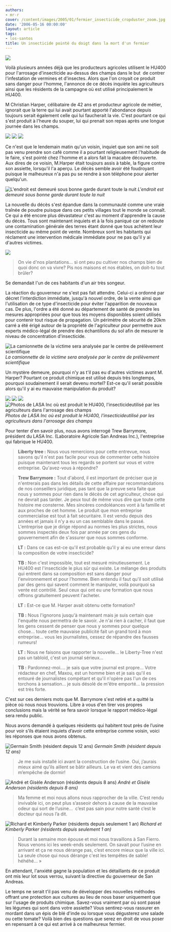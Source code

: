 ```yaml
---
authors:
- mr-r
cover: /content/images/2005/01/fermier_insecticide_cropduster_zoom.jpg
date: '2006-05-16 00:00:00'
layout: article
tags:
- los-santos
title: Un insecticide pointé du doigt dans la mort d'un fermier
---
```



![](/content/images/2005/01/fermier_insecticide_cropduster.jpg)

Voilà plusieurs années déjà que les producteurs agricoles utilisent le HU400 pour l'arrosage d'insecticide au-dessus des champs dans le but&nbsp; de contrer l'infestation de vermines et d'insectes. Alors que l'on croyait ce produit sans danger pour l'homme, l'annonce de ce décès inquiète les agriculteurs ainsi que les résidents de la campagne où est utilisé principalement le HU400.

M Christian Harper, célibataire de 42 ans et producteur agricole de métier, ignorait que la terre qui lui avait pourtant apporté l'abondance depuis toujours serait également celle qui lui faucherait la vie. C'est pourtant ce qui s'est produit à l'heure du souper, lui qui prenait son repas après une longue journée dans les champs.

![](/content/images/2005/01/fermier_vue_terrain.jpg)
![](/content/images/2005/01/fermier_maison.jpg)
![](/content/images/2005/01/fermier_interieur_maison.jpg)

Ce n'est que le lendemain matin qu'un voisin, inquiet que son ami ne soit pas venu prendre son café comme il a pourtant religieusement l'habitude de le faire, s'est pointé chez l'homme et a alors fait la macabre découverte. Aux dires de ce voisin, M.Harper était toujours assis à table, la figure contre son assiette, lorsqu'il l'a aperçu. Le décès semble avoir été foudroyant puisque le malheureux n'a pas pu se rendre à son téléphone pour alerter quelqu'un.

![L'endroit est demeuré sous bonne garde durant toute la nuit](/content/images/2005/01/fermier_blockade.jpg)
_L'endroit est demeuré sous bonne garde durant toute la nuit_

La nouvelle du décès s'est épandue dans la communauté comme une vraie traînée de poudre puisque dans ces petits villages tout le monde se connaît. Ce qui a été encore plus dévastateur c'est au moment d'apprendre la cause du décès. Tous sont maintenant inquiets et à la fois paniqué car on redoute une contamination générale des terres étant donné que tous achètent leur insecticide au même point de vente. Nombreux sont les habitants qui réclament une intervention médicale immédiate pour ne pas qu'il y ai d'autres victimes.

![](/content/images/2005/01/Passant_5.jpg)

> On vie d'nos plantations... si ont peu pu cultiver nos champs bien de quoi donc on va vivre? Pis nos maisons et nos étables, on doit-tu tout brûler?

Se demandait l'un de ces habitants d'un air très songeur.

La réaction du gouverneur ne s'est pas fait attendre. Celui-ci a ordonné par décret l'interdiction immédiate, jusqu'à nouvel ordre, de la vente ainsi que l'utilisation de ce type d'insecticide pour éviter l'apparition de nouveaux cas. De plus, l'ordre a été donné au département de santé de prendre les mesures appropriées pour que tous les moyens disponibles soient utilisés pour contenir tout risque de propagation. Un périmètre de sécurité de 20km carré a été érigé autour de la propriété de l'agriculteur pour permettre aux experts médico-légal de prendre des échantillons du sol afin de mesurer le niveau de concentration d'insecticide.

![La camionnette de la victime sera analysée par le centre de prélèvement scientifique](/content/images/2005/01/fermier_camion.jpg)
_La camionnette de la victime sera analysée par le centre de prélèvement scientifique_

Un mystère demeure, pourquoi n'y as t'il pas eu d'autres victimes avant M. Harper? Pourtant ce produit chimique est utilisé depuis très longtemps, pourquoi soudainement il serait devenu mortel? Est-ce qu'il serait possible alors qu'il y ai eu mauvaise manipulation du produit?

![](/content/images/2005/01/fermier_sapa_usine.jpg)
![](/content/images/2005/01/fermier_sapa_cropdusters.jpg)
![](/content/images/2005/01/fermier_sapa_tanker.jpg)
![Photos de LASA Inc où est produit le HU400, l'insecticideutilisé par les agriculteurs dans l'arrosage des champs](/content/images/2005/01/fermier_sapa_traffic.jpg)
_Photos de LASA Inc où est produit le HU400, l'insecticideutilisé par les agriculteurs dans l'arrosage des champs_

Pour tenter d'en savoir plus, nous avons interrogé Trew Barrymore, président du LASA Inc. (Laboratoire Agricole San Andreas Inc.), l'entreprise qui fabrique le HU400.

> **Liberty tree :** Nous vous remercions pour cette entrevue, nous savons qu'il n'est pas facile pour vous de commenter cette histoire puisque maintenant tous les regards se portent sur vous et votre entreprise. Qu'avez-vous à répondre?

> **Trew Barrymore :** Tout d'abord, il est important de préciser que je n'entrerais pas dans les détails de cette affaire par recommandations de nos conseillers juridique, pas tant que la preuve sera faite que nous y sommes pour rien dans le décès de cet agriculteur, chose qui ne devrait pas tarder. Je peux tout de même vous dire que toute cette histoire me consterne. Mes sincères condoléances vont à la famille et aux proches de cet homme. Le produit que mon entreprise commercialise est tout à fait sécuritaire. Il est vendu depuis des années et jamais il n'y a eu un cas semblable dans le passé. L'entreprise que je dirige répond au normes les plus strictes, nous sommes inspectés deux fois par année par ces gens du gouvernement afin de s'assurer que nous sommes conforme.

> **LT :** Dans ce cas est-ce qu'il est probable qu'il y ai eu une erreur dans la composition de votre insecticide?

> **TB :** Non c'est impossible, tout est mesuré minutieusement. Le HU400 est l'insecticide le plus sûr qui existe. Le mélange des produits qui entrent dans sa composition est sans danger pour l'environnement et pour l'homme. Bien entendu il faut qu'il soit utilisé par des gens qui savent comment le manipuler, voilà pourquoi sa vente est contrôlé. Seul ceux qui ont eu une formation que nous offrons gratuitement peuvent l'acheter.

> **LT :** Est-ce que M. Harper avait obtenu cette formation?

> **TB :** Nous l'ignorons jusqu'à maintenant mais je suis certain que l'enquête nous permettra de le savoir. Je n'ai rien à cacher, il faut que les gens cessent de penser que nous y sommes pour quelque chose... toute cette mauvaise publicité fait un grand tord à mon entreprise... vous les journalistes, cessez de répandre des fausses rumeurs!

> **LT :** Nous ne faisons que rapporter la nouvelle... le Liberty-Tree n'est pas un tabloïd, c'est un journal sérieux...

> **TB :** Pardonnez-moi.... je sais que votre journal est propre... Votre rédacteur en chef, Maxou, est un homme bien et je sais qu'il es entouré de journalistes compétant et qu'il n'opère pas l'un de ces torchons à sensation... je suis désolé de m'être emporté... la pression est très forte.

C'est sur ces derniers mots que M. Barrymore s'est retiré et a quitté la pièce où nous nous trouvions. Libre à vous d'en tirer vos propres conclusions mais la vérité se fera savoir lorsque le rapport médico-légal sera rendu public.

Nous avons demandé à quelques résidents qui habitent tout près de l’usine pour voir s’ils étaient inquiets d’avoir cette entreprise comme voisin, voici les réponses que nous avons obtenus.

![Germain Smith (résident depuis 12 ans)](/content/images/2005/01/fermier_sapa_voisin_smith.jpg)
_Germain Smith (résident depuis 12 ans)_

> Je me suis installé ici avant la construction de l’usine. Oui, j’aurais mieux aimé qu’ils aillent se bâtir ailleurs. Le va et vient des camions m’empêche de dormir!

![André et Gisèle Anderson (résidents depuis 8 ans)](/content/images/2005/01/fermier_sapa_voisin_anderson.jpg)
_André et Gisèle Anderson (résidents depuis 8 ans)_

> Ma femme et moi nous allons nous rapprocher de la ville. C’est rendu invivable ici, on peut plus s’asseoir dehors à cause de la mauvaise odeur qui sort de l’usine...&nbsp; c’est pas sain pour notre santé c’est le docteur qui nous l’a dit.

![Richard et Kimberly Parker (résidents depuis seulement 1 an)](/content/images/2005/01/fermier_sapa_voisin_parker.jpg)
_Richard et Kimberly Parker (résidents depuis seulement 1 an)_

> Durant la semaine mon épouse et moi nous travaillons à San Fierro. Nous venons ici les week-ends seulement. On savait pour l’usine en arrivant et ça ne nous dérange pas, c’est encore mieux que la ville ici. La seule chose qui nous dérange c'est les tempêtes de sable! héhéhé... »

En attendant, l'anxiété gagne la population et les détaillants de ce produit ont mis leur lot sous verrou, suivant la directive du gouverneur de San Andreas.

Le temps ne serait t'il pas venu de développer des nouvelles méthodes offrant une protection aux cultures au lieu de nous baser uniquement que sur l'usage de produits chimique. Savez-vous vraiment par où sont passé les légumes qui sont dans votre assiette? Vous sentirez-vous rassurer en mordant dans un épis de blé d'inde ou lorsque vous dégusterez une salade ou cette tomate? Voilà bien des questions que serez en droit de vous poser en repensant à ce qui est arrivé à ce malheureux fermier.